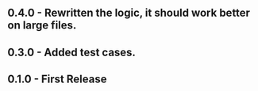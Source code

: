 ## 0.4.0 - Rewritten the logic, it should work better on large files.

## 0.3.0 - Added test cases.

## 0.1.0 - First Release
